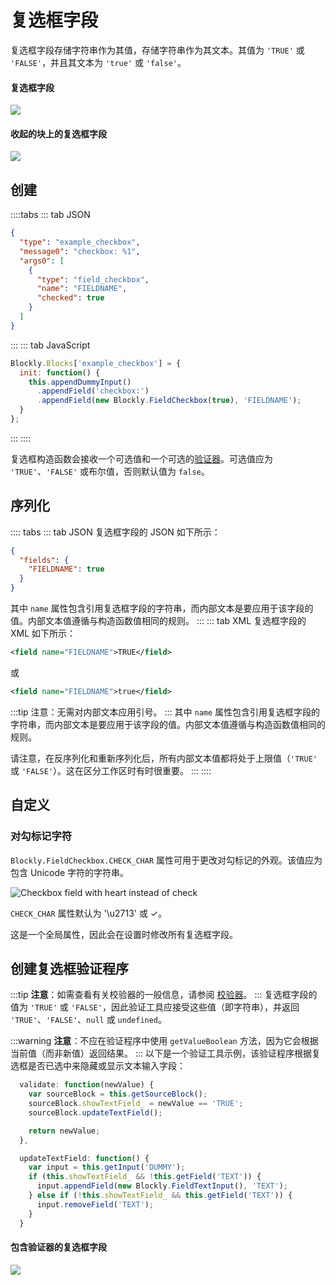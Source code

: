 # 复选框字段

复选框字段存储字符串作为其值，存储字符串作为其文本。其值为 `'TRUE'` 或 `'FALSE'`，并且其文本为 `'true'` 或 `'false'`。

#### 复选框字段

![](./checkbox/on_block.png)

#### 收起的块上的复选框字段

![](./checkbox/collapsed.png)

## 创建

::::tabs
::: tab JSON

```json
{
  "type": "example_checkbox",
  "message0": "checkbox: %1",
  "args0": [
    {
      "type": "field_checkbox",
      "name": "FIELDNAME",
      "checked": true
    }
  ]
}
```

:::
::: tab JavaScript

```javascript
Blockly.Blocks['example_checkbox'] = {
  init: function() {
    this.appendDummyInput()
      .appendField('checkbox:')
      .appendField(new Blockly.FieldCheckbox(true), 'FIELDNAME');
  }
};
```

:::
::::

复选框构造函数会接收一个可选值和一个可选的[验证器](#创建复选框验证程序)。可选值应为 `'TRUE'`、`'FALSE'` 或布尔值，否则默认值为 `false`。

## 序列化

:::: tabs
::: tab JSON
复选框字段的 JSON 如下所示：
```json
{
  "fields": {
    "FIELDNAME": true
  }
}
```

其中 `name` 属性包含引用复选框字段的字符串，而内部文本是要应用于该字段的值。内部文本值遵循与构造函数值相同的规则。
:::
::: tab XML
复选框字段的 XML 如下所示：

```xml
<field name="FIELDNAME">TRUE</field>
```

或

```xml
<field name="FIELDNAME">true</field>
```
:::tip
注意：无需对内部文本应用引号。
:::
其中 `name` 属性包含引用复选框字段的字符串，而内部文本是要应用于该字段的值。内部文本值遵循与构造函数值相同的规则。

请注意，在反序列化和重新序列化后，所有内部文本值都将处于上限值（`'TRUE'` 或 `'FALSE'`）。这在区分工作区时有时很重要。
:::
::::

## 自定义

### 对勾标记字符

`Blockly.FieldCheckbox.CHECK_CHAR` 属性可用于更改对勾标记的外观。该值应为包含 Unicode 字符的字符串。

![Checkbox field with heart instead of check](./checkbox/customized.png)

`CHECK_CHAR` 属性默认为 '\\u2713' 或 ✓。

这是一个全局属性，因此会在设置时修改所有复选框字段。

## 创建复选框验证程序

:::tip
**注意**：如需查看有关校验器的一般信息，请参阅 [校验器](/guides/create-custom-blocks/fields/validators)。
:::
复选框字段的值为 `'TRUE'` 或 `'FALSE'`，因此验证工具应接受这些值（即字符串），并返回 `'TRUE'`、`'FALSE'`、`null` 或 `undefined`。

:::warning
**注意**：不应在验证程序中使用 `getValueBoolean` 方法，因为它会根据当前值（而非新值）返回结果。
:::
以下是一个验证工具示例，该验证程序根据复选框是否已选中来隐藏或显示文本输入字段：

```javascript
  validate: function(newValue) {
    var sourceBlock = this.getSourceBlock();
    sourceBlock.showTextField_ = newValue == 'TRUE';
    sourceBlock.updateTextField();

    return newValue;
  },

  updateTextField: function() {
    var input = this.getInput('DUMMY');
    if (this.showTextField_ && !this.getField('TEXT')) {
      input.appendField(new Blockly.FieldTextInput(), 'TEXT');
    } else if (!this.showTextField_ && this.getField('TEXT')) {
      input.removeField('TEXT');
    }
  }
```

#### 包含验证器的复选框字段

![](./checkbox/validator.gif)
